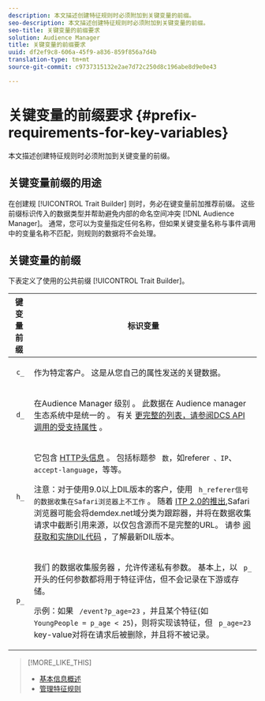 ```yaml
---
description: 本文描述创建特征规则时必须附加到关键变量的前缀。
seo-description: 本文描述创建特征规则时必须附加到关键变量的前缀。
seo-title: 关键变量的前缀要求
solution: Audience Manager
title: 关键变量的前缀要求
uuid: df2ef9c8-606a-45f9-a836-859f856a7d4b
translation-type: tm+mt
source-git-commit: c9737315132e2ae7d72c250d8c196abe8d9e0e43

---
```



# 关键变量的前缀要求 {#prefix-requirements-for-key-variables}

本文描述创建特征规则时必须附加到关键变量的前缀。

<!-- r_tb_variable_prefixes.xml -->

## 关键变量前缀的用途

在创建规 [!UICONTROL Trait Builder] 则时，务必在键变量前加推荐前缀。 这些前缀标识传入的数据类型并帮助避免内部的命名空间冲突 [!DNL Audience Manager]。 通常，您可以为变量指定任何名称，但如果关键变量名称与事件调用中的变量名称不匹配，则规则的数据将不会处理。

## 关键变量的前缀

下表定义了使用的公共前缀 [!UICONTROL Trait Builder]。

<table id="table_CFEFA1DBDF904736B6EA2640B7AD26E5"> 
 <thead> 
  <tr> 
   <th colname="col1" class="entry"> 键变量前缀 </th> 
   <th colname="col2" class="entry"> 标识变量 </th> 
  </tr>
 </thead>
 <tbody> 
  <tr> 
   <td colname="col1"><code> c_</code> </td> 
   <td colname="col2"> <p>作为特定客户。 这是从您自己的属性发送的关键数据。 </p> </td> 
  </tr> 
  <tr> 
   <td colname="col1"><code> d_</code> </td> 
   <td colname="col2"> <p>在Audience Manager <span class="keyword"> 级别</span> 。 此数据在 <span class="keyword"> Audience manager生态系统中是统一的</span> 。 有关 <a href="../../api/dcs-intro/dcs-api-reference/dcs-keys.md"> 更完整的列表，请参阅DCS API调用的受支持属性</a> 。 </p> </td> 
  </tr> 
  <tr> 
   <td colname="col1"><code> h_</code> </td> 
   <td colname="col2"> <p>它包含 <a href="https://en.wikipedia.org/wiki/List_of_HTTP_header_fields" scope="external" format="html"> HTTP头信息</a> 。 包括标题参 <code> 数</code>，如referer<code> 、IP</code>、 <code> accept-language</code>，等等。 </p> <p> <p>注意：对于使用9.0以上DIL版本的客户，使用 <code> h_referer信号的数据收集在Safari浏览器上不工作</code> 。 随着 <a href="https://webkit.org/blog/8311/intelligent-tracking-prevention-2-0/" format="https" scope="external"> ITP 2.0的推出</a>,Safari浏览器可能会将demdex.net域分类为跟踪器，并将在数据收集请求中截断引用来源，以仅包含源而不是完整的URL。 请参 <a href="../../dil/dil-overview.md#get-implement-dil-code">阅获取和实施DIL代码</a> ，了解最新DIL版本。 </p> </p> </td> 
  </tr> 
  <tr> 
   <td colname="col1"><code> p_</code> </td> 
   <td colname="col2"> <p>我们 <span class="wintitle"> 的数据收集服务器</span> ，允许传递私有参数。 基本上，以 <code> p_</code> 开头的任何参数都将用于特征评估，但不会记录在下游或存储。 </p> <p>示例：如果 <code> /event?p_age=23</code> ，并且某个特征(如 <code> YoungPeople = p_age &lt; 25</code>)，则将实现该特征，但 <code> p_age=23</code> key-value对将在请求后被删除，并且将不被记录。 </p> </td> 
  </tr> 
 </tbody> 
</table>

>[!MORE_LIKE_THIS]
>
>* [基本信息概述](../../features/traits/create-onboarded-rule-based-traits.md)
>* [管理特征规则](../../features/traits/manage-trait-rules.md#managing-trait-rules)

